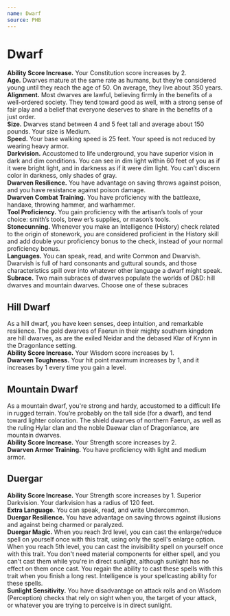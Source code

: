 ```yaml
---
name: Dwarf
source: PHB
---
```

# Dwarf
**Ability Score Increase.** Your Constitution score
increases by 2. <br/>
**Age.** Dwarves mature at the same rate as humans, but
they’re considered young until they reach the age of 50.
On average, they live about 350 years. <br/>
**Alignment.** Most dwarves are lawful, believing firmly
in the benefits of a well-ordered society. They tend
toward good as well, with a strong sense of fair play and
a belief that everyone deserves to share in the benefits of
a just order. <br/>
**Size.** Dwarves stand between 4 and 5 feet tall and
average about 150 pounds. Your size is Medium.<br/>
**Speed.** Your base walking speed is 25 feet. Your
speed is not reduced by wearing heavy armor.<br/>
**Darkvision.** Accustomed to life underground, you
have superior vision in dark and dim conditions. You
can see in dim light within 60 feet of you as if it were
bright light, and in darkness as if it were dim light. You
can’t discern color in darkness, only shades of gray.<br/>
**Dwarven Resilience.** You have advantage on saving
throws against poison, and you have resistance against
poison damage.<br/>
**Dwarven Combat Training.** You have proficiency
with the battleaxe, handaxe, throwing hammer,
and warhammer.<br/>
**Tool Proficiency.** You gain proficiency with the
artisan’s tools of your choice: smith’s tools, brew er’s
supplies, or mason’s tools.<br/>
**Stonecunning.** Whenever you make an Intelligence
(History) check related to the origin of stonework, you
are considered proficient in the History skill and add
double your proficiency bonus to the check, instead of
your normal proficiency bonus.<br/>
**Languages.** You can speak, read, and write Common
and Dwarvish. Dwarvish is full of hard consonants and
guttural sounds, and those characteristics spill over into
whatever other language a dwarf might speak.<br/>
**Subrace.** Two main subraces of dwarves populate the
worlds of D&D: hill dwarves and mountain dwarves.
Choose one of these subraces

## Hill Dwarf
As a hill dwarf, you have keen senses, deep intuition,
and remarkable resilience. The gold dwarves of Faerun
in their mighty southern kingdom are hill dwarves, as
are the exiled Neidar and the debased Klar of Krynn in
the Dragonlance setting.<br/>
**Ability Score Increase.** Your Wisdom score
increases by 1.<br/>
**Dwarven Toughness.** Your hit point maximum
increases by 1, and it increases by 1 every time you
gain a level.

## Mountain Dwarf
As a mountain dwarf, you're strong and hardy,
accustomed to a difficult life in rugged terrain. You’re
probably on the tall side (for a dwarf), and tend toward
lighter coloration. The shield dwarves of northern
Faerun, as well as the ruling Hylar clan and the noble
Daewar clan of Dragonlance, are mountain dwarves.<br/>
**Ability Score Increase.** Your Strength score
increases by 2.<br/>
**Dwarven Armor Training.** You have proficiency with
light and medium armor.

## Duergar

**Ability Score Increase.** Your Strength score increases by 1.
Superior Darkvision. Your darkvision has a radius
of 120 feet.<br/>
**Extra Language.** You can speak, read, and write
Undercommon.<br/>
**Duergar Resilience.** You have advantage on saving
throws against illusions and against being charmed or
paralyzed.<br/>
**Duergar Magic.** When you reach 3rd level, you can
cast the enlarge/reduce spell on yourself once with this
trait, using only the spell's enlarge option. When you
reach 5th level, you can cast the invisibility spell on
yourself once with this trait. You don't need material
components for either spell, and you can't cast them
while you're in direct sunlight, although sunlight has no
effect on them once cast. You regain the ability to cast
these spells with this trait when you finish a long rest.
Intelligence is your spellcasting ability for these spells.<br/>
**Sunlight Sensitivity.** You have disadvantage on attack
rolls and on Wisdom (Perception) checks that rely on
sight when you, the target of your attack, or whatever
you are trying to perceive is in direct sunlight. 